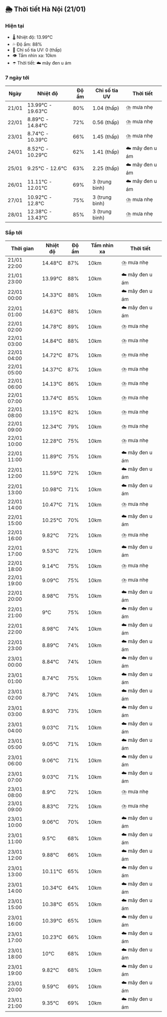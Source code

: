 ## 🌦️ Thời tiết Hà Nội (21/01)

### Hiện tại

- 🌡️ Nhiệt độ: 13.99℃
- 💦 Độ ẩm: 88%
- 🌟 Chỉ số tia UV: 0 (thấp)
- 👁️ Tầm nhìn xa: 10km
- ☂️ Thời tiết: ☁️ mây đen u ám

### 7 ngày tới

| Ngày | Nhiệt độ | Độ ẩm | Chỉ số tia UV | Thời tiết |
| --- | --- | --- | --- | --- |
| 21/01 | 13.99℃ - 19.63℃ | 80% | 1.04 (thấp) | ⛈️ mưa nhẹ |
| 22/01 | 8.89℃ - 14.84℃ | 72% | 0.56 (thấp) | ⛈️ mưa nhẹ |
| 23/01 | 8.74℃ - 10.39℃ | 66% | 1.45 (thấp) | ⛈️ mưa nhẹ |
| 24/01 | 8.52℃ - 10.29℃ | 62% | 1.41 (thấp) | ☁️ mây đen u ám |
| 25/01 | 9.25℃ - 12.6℃ | 63% | 2.25 (thấp) | ☁️ mây đen u ám |
| 26/01 | 11.11℃ - 12.01℃ | 69% | 3 (trung bình) | ☁️ mây đen u ám |
| 27/01 | 10.92℃ - 12.8℃ | 75% | 3 (trung bình) | ⛈️ mưa nhẹ |
| 28/01 | 12.38℃ - 13.43℃ | 85% | 3 (trung bình) | ⛈️ mưa nhẹ |

### Sắp tới

| Thời gian | Nhiệt độ | Độ ẩm | Tầm nhìn xa | Thời tiết |
| --- | --- | --- | --- | --- |
| 21/01 22:00 | 14.48℃ | 87% | 10km | ⛈️ mưa nhẹ |
| 21/01 23:00 | 13.99℃ | 88% | 10km | ☁️ mây đen u ám |
| 22/01 00:00 | 14.33℃ | 88% | 10km | ☁️ mây đen u ám |
| 22/01 01:00 | 14.63℃ | 88% | 10km | ☁️ mây đen u ám |
| 22/01 02:00 | 14.78℃ | 89% | 10km | ⛈️ mưa nhẹ |
| 22/01 03:00 | 14.84℃ | 88% | 10km | ⛈️ mưa nhẹ |
| 22/01 04:00 | 14.72℃ | 87% | 10km | ⛈️ mưa nhẹ |
| 22/01 05:00 | 14.37℃ | 87% | 10km | ⛈️ mưa nhẹ |
| 22/01 06:00 | 14.13℃ | 86% | 10km | ⛈️ mưa nhẹ |
| 22/01 07:00 | 13.74℃ | 85% | 10km | ⛈️ mưa nhẹ |
| 22/01 08:00 | 13.15℃ | 82% | 10km | ⛈️ mưa nhẹ |
| 22/01 09:00 | 12.34℃ | 79% | 10km | ⛈️ mưa nhẹ |
| 22/01 10:00 | 12.28℃ | 75% | 10km | ⛈️ mưa nhẹ |
| 22/01 11:00 | 11.89℃ | 75% | 10km | ☁️ mây đen u ám |
| 22/01 12:00 | 11.59℃ | 72% | 10km | ☁️ mây đen u ám |
| 22/01 13:00 | 10.98℃ | 71% | 10km | ☁️ mây đen u ám |
| 22/01 14:00 | 10.47℃ | 71% | 10km | ⛈️ mưa nhẹ |
| 22/01 15:00 | 10.25℃ | 70% | 10km | ☁️ mây đen u ám |
| 22/01 16:00 | 9.82℃ | 72% | 10km | ⛈️ mưa nhẹ |
| 22/01 17:00 | 9.53℃ | 72% | 10km | ☁️ mây đen u ám |
| 22/01 18:00 | 9.14℃ | 75% | 10km | ⛈️ mưa nhẹ |
| 22/01 19:00 | 9.09℃ | 75% | 10km | ⛈️ mưa nhẹ |
| 22/01 20:00 | 8.98℃ | 75% | 10km | ☁️ mây đen u ám |
| 22/01 21:00 | 9℃ | 75% | 10km | ☁️ mây đen u ám |
| 22/01 22:00 | 8.98℃ | 74% | 10km | ☁️ mây đen u ám |
| 22/01 23:00 | 8.89℃ | 74% | 10km | ☁️ mây đen u ám |
| 23/01 00:00 | 8.84℃ | 74% | 10km | ☁️ mây đen u ám |
| 23/01 01:00 | 8.74℃ | 75% | 10km | ☁️ mây đen u ám |
| 23/01 02:00 | 8.79℃ | 74% | 10km | ☁️ mây đen u ám |
| 23/01 03:00 | 8.93℃ | 73% | 10km | ☁️ mây đen u ám |
| 23/01 04:00 | 9.03℃ | 71% | 10km | ☁️ mây đen u ám |
| 23/01 05:00 | 9.05℃ | 71% | 10km | ☁️ mây đen u ám |
| 23/01 06:00 | 9.06℃ | 71% | 10km | ☁️ mây đen u ám |
| 23/01 07:00 | 9.03℃ | 71% | 10km | ☁️ mây đen u ám |
| 23/01 08:00 | 8.9℃ | 72% | 10km | ⛈️ mưa nhẹ |
| 23/01 09:00 | 8.83℃ | 72% | 10km | ⛈️ mưa nhẹ |
| 23/01 10:00 | 9.06℃ | 70% | 10km | ☁️ mây đen u ám |
| 23/01 11:00 | 9.5℃ | 68% | 10km | ☁️ mây đen u ám |
| 23/01 12:00 | 9.88℃ | 66% | 10km | ☁️ mây đen u ám |
| 23/01 13:00 | 10.11℃ | 65% | 10km | ☁️ mây đen u ám |
| 23/01 14:00 | 10.34℃ | 64% | 10km | ☁️ mây đen u ám |
| 23/01 15:00 | 10.38℃ | 65% | 10km | ☁️ mây đen u ám |
| 23/01 16:00 | 10.39℃ | 65% | 10km | ☁️ mây đen u ám |
| 23/01 17:00 | 10.23℃ | 66% | 10km | ☁️ mây đen u ám |
| 23/01 18:00 | 10℃ | 68% | 10km | ☁️ mây đen u ám |
| 23/01 19:00 | 9.82℃ | 68% | 10km | ☁️ mây đen u ám |
| 23/01 20:00 | 9.59℃ | 69% | 10km | ☁️ mây đen u ám |
| 23/01 21:00 | 9.35℃ | 69% | 10km | ☁️ mây đen u ám |
